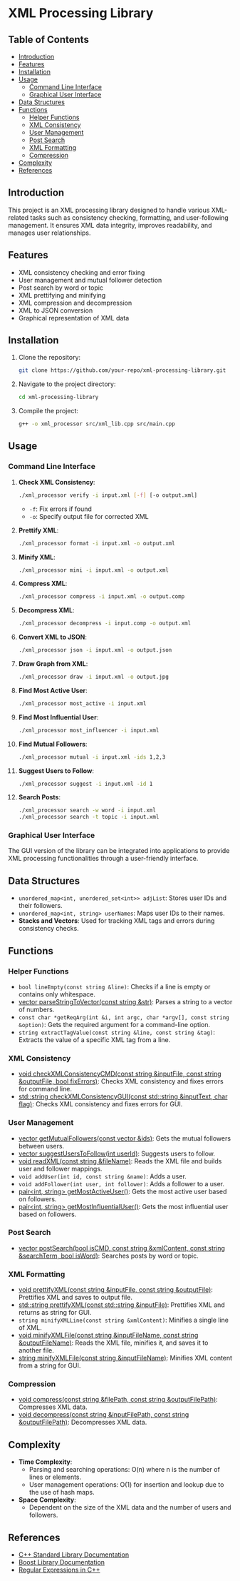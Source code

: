# XML Processing Library

## Table of Contents

- [Introduction](#introduction)
- [Features](#features)
- [Installation](#installation)
- [Usage](#usage)
  - [Command Line Interface](#command-line-interface)
  - [Graphical User Interface](#graphical-user-interface)
- [Data Structures](#data-structures)
- [Functions](#functions)
  - [Helper Functions](#helper-functions)
  - [XML Consistency](#xml-consistency)
  - [User Management](#user-management)
  - [Post Search](#post-search)
  - [XML Formatting](#xml-formatting)
  - [Compression](#compression)
- [Complexity](#complexity)
- [References](#references)

## Introduction

This project is an XML processing library designed to handle various XML-related tasks such as consistency checking, formatting, and user-following management. It ensures XML data integrity, improves readability, and manages user relationships.

## Features

- XML consistency checking and error fixing
- User management and mutual follower detection
- Post search by word or topic
- XML prettifying and minifying
- XML compression and decompression
- XML to JSON conversion
- Graphical representation of XML data

## Installation

1. Clone the repository:

    ```sh
    git clone https://github.com/your-repo/xml-processing-library.git
    ```

2. Navigate to the project directory:

    ```sh
    cd xml-processing-library
    ```

3. Compile the project:

    ```sh
    g++ -o xml_processor src/xml_lib.cpp src/main.cpp
    ```

## Usage

### Command Line Interface

1. **Check XML Consistency**:

    ```sh
    ./xml_processor verify -i input.xml [-f] [-o output.xml]
    ```

    - `-f`: Fix errors if found
    - `-o`: Specify output file for corrected XML

2. **Prettify XML**:

    ```sh
    ./xml_processor format -i input.xml -o output.xml
    ```

3. **Minify XML**:

    ```sh
    ./xml_processor mini -i input.xml -o output.xml
    ```

4. **Compress XML**:

    ```sh
    ./xml_processor compress -i input.xml -o output.comp
    ```

5. **Decompress XML**:

    ```sh
    ./xml_processor decompress -i input.comp -o output.xml
    ```

6. **Convert XML to JSON**:

    ```sh
    ./xml_processor json -i input.xml -o output.json
    ```

7. **Draw Graph from XML**:

    ```sh
    ./xml_processor draw -i input.xml -o output.jpg
    ```

8. **Find Most Active User**:

    ```sh
    ./xml_processor most_active -i input.xml
    ```

9. **Find Most Influential User**:

    ```sh
    ./xml_processor most_influencer -i input.xml
    ```

10. **Find Mutual Followers**:

    ```sh
    ./xml_processor mutual -i input.xml -ids 1,2,3
    ```

11. **Suggest Users to Follow**:

    ```sh
    ./xml_processor suggest -i input.xml -id 1
    ```

12. **Search Posts**:

    ```sh
    ./xml_processor search -w word -i input.xml
    ./xml_processor search -t topic -i input.xml
    ```

### Graphical User Interface

The GUI version of the library can be integrated into applications to provide XML processing functionalities through a user-friendly interface.

## Data Structures

- `unordered_map<int, unordered_set<int>> adjList`: Stores user IDs and their followers.
- `unordered_map<int, string> userNames`: Maps user IDs to their names.
- **Stacks and Vectors**: Used for tracking XML tags and errors during consistency checks.

## Functions

### Helper Functions

- `bool lineEmpty(const string &line)`: Checks if a line is empty or contains only whitespace.
- [vector<int> parseStringToVector(const string &str)](http://_vscodecontentref_/0): Parses a string to a vector of numbers.
- `const char *getReqArg(int &i, int argc, char *argv[], const string &option)`: Gets the required argument for a command-line option.
- `string extractTagValue(const string &line, const string &tag)`: Extracts the value of a specific XML tag from a line.

### XML Consistency

- [void checkXMLConsistencyCMD(const string &inputFile, const string &outputFile, bool fixErrors)](http://_vscodecontentref_/1): Checks XML consistency and fixes errors for command line.
- [std::string checkXMLConsistencyGUI(const std::string &inputText, char flag)](http://_vscodecontentref_/2): Checks XML consistency and fixes errors for GUI.

### User Management

- [vector<int> getMutualFollowers(const vector<int> &ids)](http://_vscodecontentref_/3): Gets the mutual followers between users.
- [vector<int> suggestUsersToFollow(int userId)](http://_vscodecontentref_/4): Suggests users to follow.
- [void readXML(const string &fileName)](http://_vscodecontentref_/5): Reads the XML file and builds user and follower mappings.
- `void addUser(int id, const string &name)`: Adds a user.
- `void addFollower(int user, int follower)`: Adds a follower to a user.
- [pair<int, string> getMostActiveUser()](http://_vscodecontentref_/6): Gets the most active user based on followers.
- [pair<int, string> getMostInfluentialUser()](http://_vscodecontentref_/7): Gets the most influential user based on followers.

### Post Search

- [vector<string> postSearch(bool isCMD, const string &xmlContent, const string &searchTerm, bool isWord)](http://_vscodecontentref_/8): Searches posts by word or topic.

### XML Formatting

- [void prettifyXML(const string &inputFile, const string &outputFile)](http://_vscodecontentref_/9): Prettifies XML and saves to output file.
- [std::string prettifyXML(const std::string &inputFile)](http://_vscodecontentref_/10): Prettifies XML and returns as string for GUI.
- `string minifyXMLLine(const string &xmlContent)`: Minifies a single line of XML.
- [void minifyXMLFile(const string &inputFileName, const string &outputFileName)](http://_vscodecontentref_/11): Reads the XML file, minifies it, and saves it to another file.
- [string minifyXMLFile(const string &inputFileName)](http://_vscodecontentref_/12): Minifies XML content from a string for GUI.

### Compression

- [void compress(const string &filePath, const string &outputFilePath)](http://_vscodecontentref_/13): Compresses XML data.
- [void decompress(const string &inputFilePath, const string &outputFilePath)](http://_vscodecontentref_/14): Decompresses XML data.

## Complexity

- **Time Complexity**:
  - Parsing and searching operations: O(n) where n is the number of lines or elements.
  - User management operations: O(1) for insertion and lookup due to the use of hash maps.
- **Space Complexity**:
  - Dependent on the size of the XML data and the number of users and followers.

## References

- [C++ Standard Library Documentation](https://en.cppreference.com/w/)
- [Boost Library Documentation](https://www.boost.org/doc/libs/)
- [Regular Expressions in C++](https://www.regular-expressions.info/stdcpp.html)
